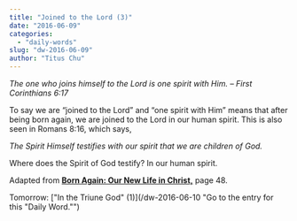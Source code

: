 ```yaml
---
title: "Joined to the Lord (3)"
date: "2016-06-09"
categories: 
  - "daily-words"
slug: "dw-2016-06-09"
author: "Titus Chu"
---
```


_The one who joins himself to the Lord is one spirit with Him._ _– First Corinthians 6:17_

To say we are “joined to the Lord” and “one spirit with Him” means that after being born again, we are joined to the Lord in our human spirit. This is also seen in Romans 8:16, which says,

_The Spirit Himself testifies with our spirit that we are children of God._

Where does the Spirit of God testify? In our human spirit.

Adapted from __[Born Again: Our New Life in Christ,](/book-born-again/ "Go to the listing for this book.")__ page 48.

Tomorrow: ["In the Triune God" (1)](/dw-2016-06-10 "Go to the entry for this "Daily Word."")
